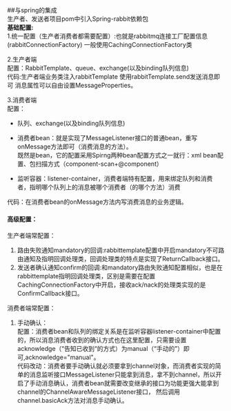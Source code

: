 ##与spring的集成  
生产者、发送者项目pom中引入Spring-rabbit依赖包  
**基础配置:**  
1.统一配置（生产者消费者都需要配置）:也就是rabbitmq连接工厂配置信息(rabbitConnectionFactory) 一般使用CachingConnectionFactory类  

2.生产者端  
配置：RabbitTemplate、queue、exchange(以及binding队列信息)  
代码:生产者端业务类注入rabbitTemplate 使用rabbitTemplate.send发送消息即可 消息属性可以自由设置MessageProperties。  

3.消费者端  
配置：
- 队列、exchange(以及binding队列信息)  
- 消费者bean：就是实现了MessageListener接口的普通bean，重写onMessage方法即可（消费消息的方法）。  
  既然是bean，它的配置采用Spirng两种bean配置方式之一就行：xml bean配置、包扫描方式（component-scan+@component）  
  
- 监听容器：listener-container，消费者端特有配置，用来绑定队列和消费者，指明哪个队列上的消息被哪个消费者（的哪个方法）消费

代码：在消费者bean的onMessage方法内写消费消息的业务逻辑。

#### 高级配置： 
生产者端常配置：  
1. 路由失败通知mandatory的回调:rabbittemplate配置中开启mandatory不可路由通知及指明回调处理类，回调处理类的特点是实现了ReturnCallback接口。  
2. 发送者确认通知confirm的回调:和mandatory路由失败通知配置相似，也是在rabbittemplate指明回调处理类，区别是需要在配置CachingConnectionFactory中开启，接收ack/nack的处理类实现的是ConfirmCallback接口。  

消费者端常配置：  
1. 手动确认：  
配置：消费者bean和队列的绑定关系是在监听容器listener-container中配置的，所以消息消费者收到的确认方式也在这里配置，只需要设置acknowledge（“告知已收到“的方式）为manual（“手动的”）即可,acknowledge="manual"。  
代码改动：消费者要手动确认就必须要拿到channel对象，而消费者实现的简单的消息监听接口MessageListener只能拿到消息，拿不到channel，所以开启了手动消息确认，消费者bean就需要改变继承的接口为功能更强大能拿到channel的ChannelAwareMessageListener接口，
然后调用channel.basicAck方法对消息手动确认。




  

